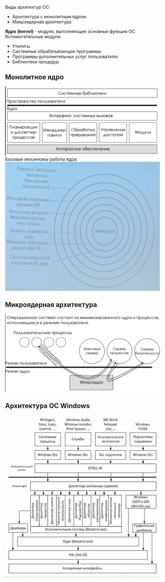 Виды архитектур ОС:
- Архитектура с монолитным ядром
- Микроядерная архитектура
  
**Ядро (kernel)** - модули, выполняющие основные функции ОС  
Вспомогательные модули:
- Утилиты
- Системные обрабатывающие программы
- Программы дополнительных услуг пользователю
- Библиотеки процедур
## Монолитное ядро
![Монолитное ядро](../Pictures/02_01.%20Монолитное%20ядро.png)  
Базовые механизмы работы ядра:  
![Базовые механизмы работы монолитного ядра](../Pictures/02_02.%20Базовые%20механизмы%20работы%20монолитного%20ядра.png)  
## Микроядерная архитектура
![Микроядерная архитектура](../Pictures/02_03.%20Микроядерная%20архитектура.png)  
## Архитектура ОС Windows
![Архитектура ОС Windows](../Pictures/02_04.%20Архитектура%20ОС%20Windows.png)  